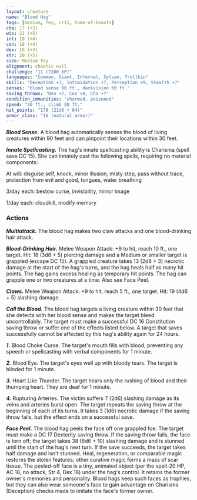 ```yaml
---
layout: creature
name: "Blood Hag"
tags: [medium, fey, cr11, tome-of-beasts]
cha: 17 (+3)
wis: 21 (+5)
int: 19 (+4)
con: 18 (+4)
dex: 16 (+3)
str: 20 (+5)
size: Medium fey
alignment: chaotic evil
challenge: "11 (7200 XP)"
languages: "Common, Giant, Infernal, Sylvan, Trollkin"
skills: "Deception +7, Intimidation +7, Perception +9, Stealth +7"
senses: "blood sense 90 ft., darkvision 60 ft."
saving_throws: "Dex +7, Con +8, Cha +7"
condition_immunities: "charmed, poisoned"
speed: "30 ft., climb 30 ft."
hit_points: "178 (21d8 + 84)"
armor_class: "16 (natural armor)"
---
```


***Blood Sense.*** A blood hag automatically senses the blood of living creatures within 90 feet and can pinpoint their locations within 30 feet.

***Innate Spellcasting.*** The hag's innate spellcasting ability is Charisma (spell save DC 15). She can innately cast the following spells, requiring no material components:

At will: disguise self, knock, minor illusion, misty step, pass without trace, protection from evil and good, tongues, water breathing

3/day each: bestow curse, invisibility, mirror image

1/day each: cloudkill, modify memory

### Actions

***Multiattack.*** The blood hag makes two claw attacks and one blood-drinking hair attack.

***Blood-Drinking Hair.*** Melee Weapon Attack: +9 to hit, reach 10 ft., one target. Hit: 18 (3d8 + 5) piercing damage and a Medium or smaller target is grappled (escape DC 15). A grappled creature takes 13 (2d8 + 3) necrotic damage at the start of the hag's turns, and the hag heals half as many hit points. The hag gains excess healing as temporary hit points. The hag can grapple one or two creatures at a time. Also see Face Peel.

***Claws.*** Melee Weapon Attack: +9 to hit, reach 5 ft., one target. Hit: 19 (4d6 + 5) slashing damage.

***Call the Blood.*** The blood hag targets a living creature within 30 feet that she detects with her blood sense and makes the target bleed uncontrollably. The target must make a successful DC 16 Constitution saving throw or suffer one of the effects listed below. A target that saves successfully cannot be affected by this hag's ability again for 24 hours.

***1.*** Blood Choke Curse. The target's mouth fills with blood, preventing any speech or spellcasting with verbal components for 1 minute.

***2.*** Blood Eye. The target's eyes well up with bloody tears. The target is blinded for 1 minute.

***3.*** Heart Like Thunder. The target hears only the rushing of blood and their thumping heart. They are deaf for 1 minute.

***4.*** Rupturing Arteries. The victim suffers 7 (2d6) slashing damage as its veins and arteries burst open. The target repeats the saving throw at the beginning of each of its turns. It takes 3 (1d6) necrotic damage if the saving throw fails, but the effect ends on a successful save.

***Face Peel.*** The blood hag peels the face off one grappled foe. The target must make a DC 17 Dexterity saving throw. If the saving throw fails, the face is torn off; the target takes 38 (8d6 + 10) slashing damage and is stunned until the start of the hag's next turn. If the save succeeds, the target takes half damage and isn't stunned. Heal, regeneration, or comparable magic restores the stolen features; other curative magic forms a mass of scar tissue. The peeled-off face is a tiny, animated object (per the spell-20 HP, AC 18, no attack, Str 4, Dex 18) under the hag's control. It retains the former owner's memories and personality. Blood hags keep such faces as trophies, but they can also wear someone's face to gain advantage on Charisma (Deception) checks made to imitate the face's former owner.

